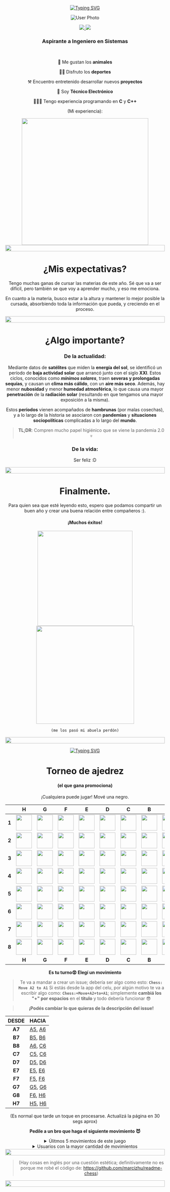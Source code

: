 <p align="center">
<a href="https://git.io/typing-svg"><img src="https://readme-typing-svg.demolab.com?font=Fira+Code&weight=600&size=35&duration=3009&pause=1000&background=FF7E1B00&center=true&random=false&width=435&lines=%C2%A1Buenas!;%C2%A1Soy+Valent%C3%ADn+Osa!;Legajo+213.954-6" alt="Typing SVG" /></a>

<p align="center">
<img id="userPhoto" src="https://media.licdn.com/dms/image/D4D03AQFvendpKEPiKQ/profile-displayphoto-shrink_200_200/0/1666746032343?e=1716422400&v=beta&t=4dG6ZPA67N1PPF3EtKpQSIokOdWAetJFhUN2Qa05-28" alt="User Photo">

<div align="center"> 
  <a href="mailto:vosa@frba.utn.edu.ar">
    <img src="https://img.shields.io/badge/Gmail-333333?style=for-the-badge&logo=gmail&logoColor=red" />
  </a>
  <a href="https://www.linkedin.com/in/valentin-osa/" target="_blank">
    <img src="https://img.shields.io/badge/LinkedIn-0077B5?style=for-the-badge&logo=linkedin&logoColor=white" target="_blank" />
  </a>
</div>


<h3 align="center">Aspirante a Ingeniero en Sistemas</h3>

<br/>

<div align="center">

 🦧 Me gustan los **animales**
 
 🏋️‍♂️ Disfruto los **deportes** 
 
 ⚒️ Encuentro entretenido desarrollar nuevos **proyectos**

 💾 Soy **Técnico Electrónico**
 
 👨🏻‍💻 Tengo experiencia programando en **C** y **C++**

  (Mi experiencia):

<p align="center">

<img src="https://media4.giphy.com/media/v1.Y2lkPTc5MGI3NjExZ2xpbzY2d201ZTQzYmRsaXg0eDZyajR4a2JyOWd2aXRtZDZzYTJ3OCZlcD12MV9pbnRlcm5hbF9naWZfYnlfaWQmY3Q9Zw/26BGIqWh2R1fi6JDa/giphy.gif" width = 400px>

<!--📏LINE-->
<img src="https://i.imgur.com/dBaSKWF.gif" height="20" width="100%">

# ¿Mis expectativas?

Tengo muchas ganas de cursar las materias de este año. Sé que va a ser difícil, pero también se que voy a aprender mucho, y eso me emociona.

En cuanto a la materia, busco estar a la altura y mantener lo mejor posible la cursada, absorbiendo toda la información que pueda, y creciendo en el proceso.

<!--📏LINE-->
<img src="https://i.imgur.com/dBaSKWF.gif" height="20" width="100%">

# ¿Algo importante?


### De la actualidad:

Mediante datos de **satélites** que miden la **energía del sol**, se identificó un período de **baja actividad solar** que arrancó junto con el siglo **XXI**. Estos ciclos, conocidos como ***mínimos solares***, traen **severas y prolongadas sequías**, y causan un **clima más cálido**, con un **aire más seco**. Además, hay menor **nubosidad** y menor **humedad atmosférica**, lo que causa una mayor **penetración** de la **radiación solar** (resultando en que tengamos una mayor exposición a la misma).

Estos **períodos** vienen acompañados de **hambrunas** (por malas cosechas), y a lo largo de la historia se asociaron con **pandemias** y **situaciones sociopolíticas** complicadas a lo largo del **mundo**.

> **TL;DR**: Compren mucho papel higiénico que se viene la pandemia 2.0 💀

### De la vida:
Ser feliz :D

<!--📏LINE-->
<img src="https://i.imgur.com/dBaSKWF.gif" height="20" width="100%">

# Finalmente.

Para quien sea que esté leyendo esto, espero que podamos compartir un buen año y crear una buena relación entre compañeros :).  

#### ¡Muchos éxitos!

<img src="https://media1.tenor.com/m/k-mqoatzsTMAAAAC/los-mejores.gif" width = 300px>
<img src="https://img1.picmix.com/output/pic/normal/2/5/9/4/4694952_c1389.gif" width = 309px>

`(me los pasó mi abuela perdón)`

<!--📏LINE-->
<img src="https://i.imgur.com/dBaSKWF.gif" height="20" width="100%">

<a href="https://git.io/typing-svg"><img src="https://readme-typing-svg.demolab.com?font=Fira+Code&weight=600&size=30&duration=3009&pause=1000&background=FF7E1B00&center=true&random=false&width=435&lines=Para+que+se+diviertan%F0%9F%A5%B5" alt="Typing SVG" /></a>

# Torneo de ajedrez
#### (el que gana promociona)  

¡Cualquiera puede jugar! 
Mové una <!-- BEGIN TURN -->negro<!-- END TURN -->.

<!-- BEGIN CHESS BOARD -->
|   | H | G | F | E | D | C | B | A |   |
|---|:-:|:-:|:-:|:-:|:-:|:-:|:-:|:-:|:-:|
| **1** | <img src="img/white/rook.svg" width=50px> | <img src="img/white/knight.svg" width=50px> | <img src="img/white/bishop.svg" width=50px> | <img src="img/white/king.svg" width=50px> | <img src="img/white/queen.svg" width=50px> | <img src="img/white/bishop.svg" width=50px> | <img src="img/white/knight.svg" width=50px> | <img src="img/white/rook.svg" width=50px> | **1** |
| **2** | <img src="img/white/pawn.svg" width=50px> | <img src="img/white/pawn.svg" width=50px> | <img src="img/white/pawn.svg" width=50px> | <img src="img/white/pawn.svg" width=50px> | <img src="img/white/pawn.svg" width=50px> | <img src="img/white/pawn.svg" width=50px> | <img src="img/blank.png" width=50px> | <img src="img/white/pawn.svg" width=50px> | **2** |
| **3** | <img src="img/blank.png" width=50px> | <img src="img/blank.png" width=50px> | <img src="img/blank.png" width=50px> | <img src="img/blank.png" width=50px> | <img src="img/blank.png" width=50px> | <img src="img/blank.png" width=50px> | <img src="img/white/pawn.svg" width=50px> | <img src="img/blank.png" width=50px> | **3** |
| **4** | <img src="img/blank.png" width=50px> | <img src="img/blank.png" width=50px> | <img src="img/blank.png" width=50px> | <img src="img/blank.png" width=50px> | <img src="img/blank.png" width=50px> | <img src="img/blank.png" width=50px> | <img src="img/blank.png" width=50px> | <img src="img/blank.png" width=50px> | **4** |
| **5** | <img src="img/blank.png" width=50px> | <img src="img/blank.png" width=50px> | <img src="img/blank.png" width=50px> | <img src="img/blank.png" width=50px> | <img src="img/blank.png" width=50px> | <img src="img/blank.png" width=50px> | <img src="img/blank.png" width=50px> | <img src="img/blank.png" width=50px> | **5** |
| **6** | <img src="img/blank.png" width=50px> | <img src="img/blank.png" width=50px> | <img src="img/blank.png" width=50px> | <img src="img/blank.png" width=50px> | <img src="img/blank.png" width=50px> | <img src="img/blank.png" width=50px> | <img src="img/blank.png" width=50px> | <img src="img/blank.png" width=50px> | **6** |
| **7** | <img src="img/black/pawn.svg" width=50px> | <img src="img/black/pawn.svg" width=50px> | <img src="img/black/pawn.svg" width=50px> | <img src="img/black/pawn.svg" width=50px> | <img src="img/black/pawn.svg" width=50px> | <img src="img/black/pawn.svg" width=50px> | <img src="img/black/pawn.svg" width=50px> | <img src="img/black/pawn.svg" width=50px> | **7** |
| **8** | <img src="img/black/rook.svg" width=50px> | <img src="img/black/knight.svg" width=50px> | <img src="img/black/bishop.svg" width=50px> | <img src="img/black/king.svg" width=50px> | <img src="img/black/queen.svg" width=50px> | <img src="img/black/bishop.svg" width=50px> | <img src="img/black/knight.svg" width=50px> | <img src="img/black/rook.svg" width=50px> | **8** |
|   | **H** | **G** | **F** | **E** | **D** | **C** | **B** | **A** |   |
<!-- END CHESS BOARD -->

**Es tu turno😡 Elegí un movimiento**
> Te va a mandar a crear un issue; debería ser algo como esto: **`Chess: Move A2 to A1`**
Si estás desde la app del celu, por algún motivo te va a escribir algo como: **`Chess:+Move+A2+to+A1`**; simplemente **cambiá los "+" por espacios** en el **titulo** y todo debería funcionar 😎

> **¡Podés cambiar lo que quieras de la descripción del issue!**

<!-- BEGIN MOVES LIST -->
|  DESDE  | HACIA |
| :----: | :---------------------- |
| **A7** | [A5](https://github.com/valenosa/README/issues/new?body=Please+do+not+change+the+title.+Just+click+%22Submit+new+issue%22.+You+don%27t+need+to+do+anything+else+%3AD&title=Chess%3A+Move+A7+to+A5), [A6](https://github.com/valenosa/README/issues/new?body=Please+do+not+change+the+title.+Just+click+%22Submit+new+issue%22.+You+don%27t+need+to+do+anything+else+%3AD&title=Chess%3A+Move+A7+to+A6) |
| **B7** | [B5](https://github.com/valenosa/README/issues/new?body=Please+do+not+change+the+title.+Just+click+%22Submit+new+issue%22.+You+don%27t+need+to+do+anything+else+%3AD&title=Chess%3A+Move+B7+to+B5), [B6](https://github.com/valenosa/README/issues/new?body=Please+do+not+change+the+title.+Just+click+%22Submit+new+issue%22.+You+don%27t+need+to+do+anything+else+%3AD&title=Chess%3A+Move+B7+to+B6) |
| **B8** | [A6](https://github.com/valenosa/README/issues/new?body=Please+do+not+change+the+title.+Just+click+%22Submit+new+issue%22.+You+don%27t+need+to+do+anything+else+%3AD&title=Chess%3A+Move+B8+to+A6), [C6](https://github.com/valenosa/README/issues/new?body=Please+do+not+change+the+title.+Just+click+%22Submit+new+issue%22.+You+don%27t+need+to+do+anything+else+%3AD&title=Chess%3A+Move+B8+to+C6) |
| **C7** | [C5](https://github.com/valenosa/README/issues/new?body=Please+do+not+change+the+title.+Just+click+%22Submit+new+issue%22.+You+don%27t+need+to+do+anything+else+%3AD&title=Chess%3A+Move+C7+to+C5), [C6](https://github.com/valenosa/README/issues/new?body=Please+do+not+change+the+title.+Just+click+%22Submit+new+issue%22.+You+don%27t+need+to+do+anything+else+%3AD&title=Chess%3A+Move+C7+to+C6) |
| **D7** | [D5](https://github.com/valenosa/README/issues/new?body=Please+do+not+change+the+title.+Just+click+%22Submit+new+issue%22.+You+don%27t+need+to+do+anything+else+%3AD&title=Chess%3A+Move+D7+to+D5), [D6](https://github.com/valenosa/README/issues/new?body=Please+do+not+change+the+title.+Just+click+%22Submit+new+issue%22.+You+don%27t+need+to+do+anything+else+%3AD&title=Chess%3A+Move+D7+to+D6) |
| **E7** | [E5](https://github.com/valenosa/README/issues/new?body=Please+do+not+change+the+title.+Just+click+%22Submit+new+issue%22.+You+don%27t+need+to+do+anything+else+%3AD&title=Chess%3A+Move+E7+to+E5), [E6](https://github.com/valenosa/README/issues/new?body=Please+do+not+change+the+title.+Just+click+%22Submit+new+issue%22.+You+don%27t+need+to+do+anything+else+%3AD&title=Chess%3A+Move+E7+to+E6) |
| **F7** | [F5](https://github.com/valenosa/README/issues/new?body=Please+do+not+change+the+title.+Just+click+%22Submit+new+issue%22.+You+don%27t+need+to+do+anything+else+%3AD&title=Chess%3A+Move+F7+to+F5), [F6](https://github.com/valenosa/README/issues/new?body=Please+do+not+change+the+title.+Just+click+%22Submit+new+issue%22.+You+don%27t+need+to+do+anything+else+%3AD&title=Chess%3A+Move+F7+to+F6) |
| **G7** | [G5](https://github.com/valenosa/README/issues/new?body=Please+do+not+change+the+title.+Just+click+%22Submit+new+issue%22.+You+don%27t+need+to+do+anything+else+%3AD&title=Chess%3A+Move+G7+to+G5), [G6](https://github.com/valenosa/README/issues/new?body=Please+do+not+change+the+title.+Just+click+%22Submit+new+issue%22.+You+don%27t+need+to+do+anything+else+%3AD&title=Chess%3A+Move+G7+to+G6) |
| **G8** | [F6](https://github.com/valenosa/README/issues/new?body=Please+do+not+change+the+title.+Just+click+%22Submit+new+issue%22.+You+don%27t+need+to+do+anything+else+%3AD&title=Chess%3A+Move+G8+to+F6), [H6](https://github.com/valenosa/README/issues/new?body=Please+do+not+change+the+title.+Just+click+%22Submit+new+issue%22.+You+don%27t+need+to+do+anything+else+%3AD&title=Chess%3A+Move+G8+to+H6) |
| **H7** | [H5](https://github.com/valenosa/README/issues/new?body=Please+do+not+change+the+title.+Just+click+%22Submit+new+issue%22.+You+don%27t+need+to+do+anything+else+%3AD&title=Chess%3A+Move+H7+to+H5), [H6](https://github.com/valenosa/README/issues/new?body=Please+do+not+change+the+title.+Just+click+%22Submit+new+issue%22.+You+don%27t+need+to+do+anything+else+%3AD&title=Chess%3A+Move+H7+to+H6) |
<!-- END MOVES LIST -->
(Es normal que tarde un toque en procesarse. Actualizá la página en 30 segs aprox)

**Pedile a un bro que haga el siguiente movimiento 😈**




<details>
  <summary>Úlitmos 5 movimientos de este juego</summary>
<!-- BEGIN LAST MOVES -->

| Movimientos totales |  Usuario  |
| :--: | :----- |
| `B2` to `B3` | [ @valenosa](https://github.com/valenosa) |
| `Start game` | [ @valenosa](https://github.com/valenosa) |

<!-- END LAST MOVES -->
</details>

<details>
  <summary>Usuarios con la mayor cantidad de movimientos</summary>
<!-- BEGIN TOP MOVES -->

| Movimientos totales |  Usuario  |
| :---------: | :----- |
| 1 | [@valenosa](https://github.com/valenosa) |

<!-- END TOP MOVES -->
</details>


<!--📏LINE-->
<img src="https://i.imgur.com/dBaSKWF.gif" height="20" width="100%">
  
>(Hay cosas en inglés por una cuestión estética; definitivamente no es porque me robé el código de: https://github.com/marcizhu/readme-chess)

<!--📏LINE-->
<img src="https://i.imgur.com/dBaSKWF.gif" height="20" width="100%">